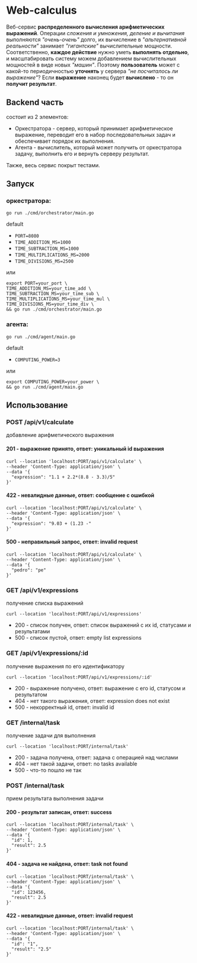 # Web-calculus

Веб-сервис **распределенного вычисления арифметических выражений**. Операции *сложения и умножения, деление и вычитания* выполняются *"очень-очень"* долго, их вычисление в *"альтернативной реальности"* занимает *"гигантские"* вычислительные мощности. Соответственно, **каждое действие** нужно уметь **выполнять отдельно**, и масштабировать систему можем добавлением вычислительных мощностей в виде новых *"машин"*. Поэтому **пользователь** может с какой-то периодичностью **уточнять** у сервера *"не посчиталось ли выражение"*? Если **выражение** наконец будет **вычислено** - то он **получит результат**.

## **Backend часть** 
состоит из 2 элементов:
* Оркестратора - сервер, который принимает арифметическое выражение, переводит его в набор последовательных задач и обеспечивает порядок их выполнения.
* Агента - вычислитель, который может получить от оркестратора задачу, выполнить его и вернуть серверу результат.

Также, весь сервис покрыт тестами.

## Запуск
### оркестратора:
```
go run ./cmd/orchestrator/main.go
```
default 
* `PORT=8080`
* `TIME_ADDITION_MS=1000`
* `TIME_SUBTRACTION_MS=1000`
* `TIME_MULTIPLICATIONS_MS=2000`
* `TIME_DIVISIONS_MS=2500`

или
```
export PORT=your_port \
TIME_ADDITION_MS=your_time_add \
TIME_SUBTRACTION_MS=your_time_sub \
TIME_MULTIPLICATIONS_MS=your_time_mul \
TIME_DIVISIONS_MS=your_time_div \
&& go run ./cmd/orchestrator/main.go
```
### агента:
```
go run ./cmd/agent/main.go
```
default 
* `COMPUTING_POWER=3`

или
```
export COMPUTING_POWER=your_power \
&& go run ./cmd/agent/main.go
```

## Использование

### POST /api/v1/calculate
добавление арифметического выражения
#### 201 - выражение принято, ответ: уникальный id выражения 
```
curl --location 'localhost:PORT/api/v1/calculate' \
--header 'Content-Type: application/json' \
--data '{
  "expression": "1.1 + 2.2*(8.8 - 3.3)/5"
}'
```
#### 422 - невалидные данные, ответ: сообщение с ошибкой
```
curl --location 'localhost:PORT/api/v1/calculate' \
--header 'Content-Type: application/json' \
--data '{
  "expression": "9.03 + (1.23 -"
}'
```
#### 500 - неправильный запрос, ответ: invalid request
```
curl --location 'localhost:PORT/api/v1/calculate' \
--header 'Content-Type: application/json' \
--data '{
  "pedro": "pe"
}'
```

### GET /api/v1/expressions
получение списка выражений
```
curl --location 'localhost:PORT/api/v1/expressions'
```
* 200 - список получен, ответ: список выражений с их id, статусами и результатами 
* 500 - список пустой, ответ: empty list expressions

### GET /api/v1/expressions/:id
получение выражения по его идентификатору
```
curl --location 'localhost:PORT/api/v1/expressions/:id'
```
* 200 - выражение получено, ответ: выражение с его id, статусом и результатом
* 404 - нет такого выражения, ответ: expression does not exist 
* 500 - некорректный id, ответ: invalid id

### GET /internal/task
получение задачи для выполнения
```
curl --location 'localhost:PORT/internal/task'
```
* 200 - задача получена, ответ: задача с операцией над числами
* 404 - нет такой задачи, ответ: no tasks available 
* 500 - что-то пошло не так

### POST /internal/task
прием результата выполнения задачи
#### 200 - результат записан, ответ: success 
```
curl --location 'localhost:PORT/internal/task' \
--header 'Content-Type: application/json' \
--data '{
  "id": 1,
  "result": 2.5
}'
```
#### 404 - задача не найдена, ответ: task not found
```
curl --location 'localhost:PORT/internal/task' \
--header 'Content-Type: application/json' \
--data '{
  "id": 123456,
  "result": 2.5
}'
```
#### 422 - невалидные данные, ответ: invalid request
```
curl --location 'localhost:PORT/internal/task' \
--header 'Content-Type: application/json' \
--data '{
  "id": "1",
  "result": "2.5"
}'
```
